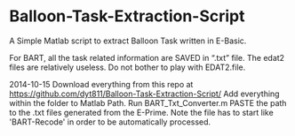 Balloon-Task-Extraction-Script
==============================


A Simple Matlab script to extract Balloon Task written in E-Basic.

For BART, all the task related information are SAVED in “.txt” file. The edat2 files are relatively useless. Do not bother to play with EDAT2.file.

2014-10-15
Download everything from this repo at https://github.com/dyt811/Balloon-Task-Extraction-Script/
Add everything within the folder to Matlab Path.
Run BART_Txt_Converter.m
PASTE the path to the .txt files generated from the E-Prime.
Note the file has to start like 'BART-Recode' in order to be automatically processed. 


